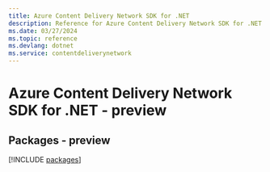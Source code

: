 ```yaml
---
title: Azure Content Delivery Network SDK for .NET
description: Reference for Azure Content Delivery Network SDK for .NET
ms.date: 03/27/2024
ms.topic: reference
ms.devlang: dotnet
ms.service: contentdeliverynetwork
---
```

# Azure Content Delivery Network SDK for .NET - preview
## Packages - preview
[!INCLUDE [packages](content-delivery-network-index.md)]